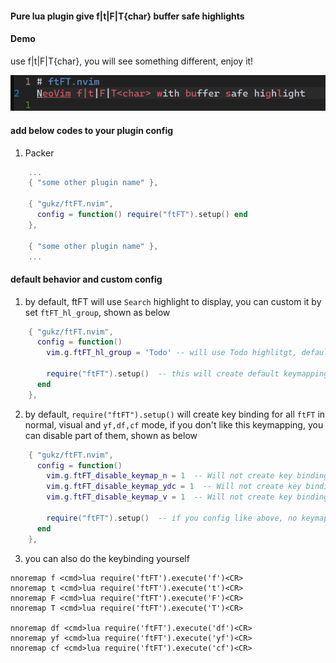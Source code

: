 #### Pure lua plugin give f|t|F|T{char} __buffer safe__ highlights

#### Demo
use f|t|F|T{char}, you will see something different, enjoy it!

![image](https://github.com/gukz/ftFT.nvim/blob/master/image/nvim_ftFT.png)

#### add below codes to your plugin config
1. Packer
``` lua
    ...
    { "some other plugin name" },

    { "gukz/ftFT.nvim",
      config = function() require("ftFT").setup() end
    },

    { "some other plugin name" },
    ...
```

#### default behavior and custom config
1. by default, ftFT will use `Search` highlight to display, you can custom it by set `ftFT_hl_group`, shown as below
``` lua
    { "gukz/ftFT.nvim",
      config = function()
        vim.g.ftFT_hl_group = 'Todo' -- will use Todo highlitgt, default is Search

        require("ftFT").setup()  -- this will create default keymapping for you
      end
    },

```

2. by default, `require("ftFT").setup()` will create key binding for all `ftFT` in normal, visual and `yf,df,cf` mode, if you don't like this keymapping, you can disable part of them, shown as below
``` lua
    { "gukz/ftFT.nvim",
      config = function()
        vim.g.ftFT_disable_keymap_n = 1  -- Will not create key binding for ftFT in normal mode
        vim.g.ftFT_disable_keymap_ydc = 1  -- Will not create key binding for [ydc][ftFT] in normal mode
        vim.g.ftFT_disable_keymap_v = 1  -- Will not create key binding for ftFT in visual mode

        require("ftFT").setup()  -- if you config like above, no keymapping will create for you
      end
    },
```

3. you can also do the keybinding yourself
``` vim
nnoremap f <cmd>lua require('ftFT').execute('f')<CR>
nnoremap t <cmd>lua require('ftFT').execute('t')<CR>
nnoremap F <cmd>lua require('ftFT').execute('F')<CR>
nnoremap T <cmd>lua require('ftFT').execute('T')<CR>

nnoremap df <cmd>lua require('ftFT').execute('df')<CR>
nnoremap yf <cmd>lua require('ftFT').execute('yf')<CR>
nnoremap cf <cmd>lua require('ftFT').execute('cf')<CR>
```
